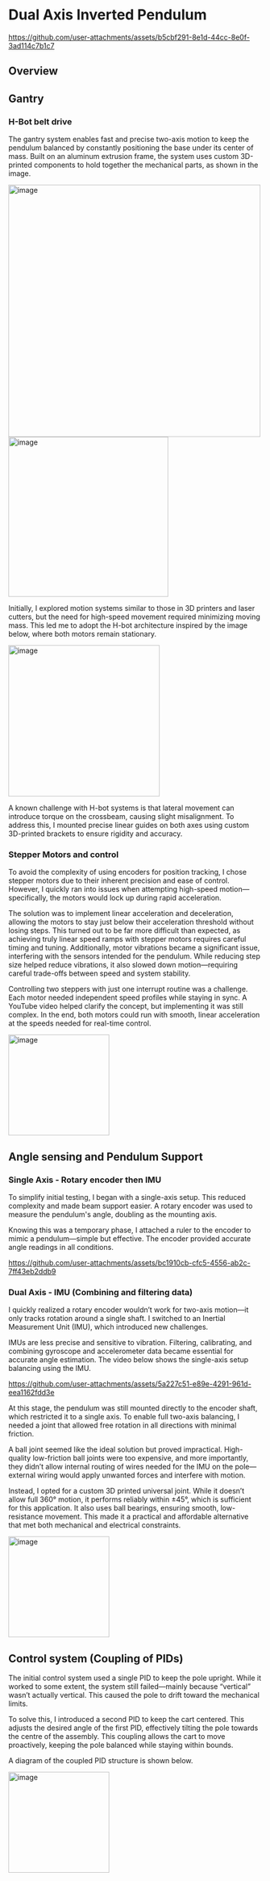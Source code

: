 # Dual Axis Inverted Pendulum

https://github.com/user-attachments/assets/b5cbf291-8e1d-44cc-8e0f-3ad114c7b1c7


## Overview



## Gantry
### H-Bot belt drive
The gantry system enables fast and precise two-axis motion to keep the pendulum balanced by constantly positioning the base under its center of mass. Built on an aluminum extrusion frame, the system uses custom 3D-printed components to hold together the mechanical parts, as shown in the image.

<img width="500" alt="image" src="https://github.com/user-attachments/assets/535618e7-6076-488c-b6ec-edb46b4c747e" /><img width="317" alt="image" src="https://github.com/user-attachments/assets/9bf78739-6bec-4b58-94ac-d5613dfc7bd2" />


Initially, I explored motion systems similar to those in 3D printers and laser cutters, but the need for high-speed movement required minimizing moving mass. This led me to adopt the H-bot architecture inspired by the image below, where both motors remain stationary.

<img width="300" alt="image" src="https://github.com/user-attachments/assets/759edab8-2bf5-41ba-946d-4d369a11933d" />

A known challenge with H-bot systems is that lateral movement can introduce torque on the crossbeam, causing slight misalignment. To address this, I mounted precise linear guides on both axes using custom 3D-printed brackets to ensure rigidity and accuracy.




### Stepper Motors and control

To avoid the complexity of using encoders for position tracking, I chose stepper motors due to their inherent precision and ease of control. However, I quickly ran into issues when attempting high-speed motion—specifically, the motors would lock up during rapid acceleration.

The solution was to implement linear acceleration and deceleration, allowing the motors to stay just below their acceleration threshold without losing steps. This turned out to be far more difficult than expected, as achieving truly linear speed ramps with stepper motors requires careful timing and tuning. Additionally, motor vibrations became a significant issue, interfering with the sensors intended for the pendulum. While reducing step size helped reduce vibrations, it also slowed down motion—requiring careful trade-offs between speed and system stability.

Controlling two steppers with just one interrupt routine was a challenge. Each motor needed independent speed profiles while staying in sync. A YouTube video helped clarify the concept, but implementing it was still complex. In the end, both motors could run with smooth, linear acceleration at the speeds needed for real-time control.

<img width="200" alt="image" src="https://github.com/user-attachments/assets/20fb6393-c4a2-4148-9a1b-7a99fd57f553" />


## Angle sensing and Pendulum Support
### Single Axis - Rotary encoder then IMU
To simplify initial testing, I began with a single-axis setup. This reduced complexity and made beam support easier. A rotary encoder was used to measure the pendulum's angle, doubling as the mounting axis.

Knowing this was a temporary phase, I attached a ruler to the encoder to mimic a pendulum—simple but effective. The encoder provided accurate angle readings in all conditions.

https://github.com/user-attachments/assets/bc1910cb-cfc5-4556-ab2c-7ff43eb2ddb9


### Dual Axis - IMU (Combining and filtering data)
I quickly realized a rotary encoder wouldn’t work for two-axis motion—it only tracks rotation around a single shaft. I switched to an Inertial Measurement Unit (IMU), which introduced new challenges.

IMUs are less precise and sensitive to vibration. Filtering, calibrating, and combining gyroscope and accelerometer data became essential for accurate angle estimation. The video below shows the single-axis setup balancing using the IMU.

https://github.com/user-attachments/assets/5a227c51-e89e-4291-961d-eea1162fdd3e

At this stage, the pendulum was still mounted directly to the encoder shaft, which restricted it to a single axis. To enable full two-axis balancing, I needed a joint that allowed free rotation in all directions with minimal friction.

A ball joint seemed like the ideal solution but proved impractical. High-quality low-friction ball joints were too expensive, and more importantly, they didn’t allow internal routing of wires needed for the IMU on the pole—external wiring would apply unwanted forces and interfere with motion.

Instead, I opted for a custom 3D printed universal joint. While it doesn’t allow full 360° motion, it performs reliably within ±45°, which is sufficient for this application. It also uses ball bearings, ensuring smooth, low-resistance movement. This made it a practical and affordable alternative that met both mechanical and electrical constraints.

<img width="200" alt="image" src="https://github.com/user-attachments/assets/96e273cc-b0df-4cd4-8c8c-75e214a7bf4d" />



## Control system (Coupling of PIDs)
The initial control system used a single PID to keep the pole upright. While it worked to some extent, the system still failed—mainly because “vertical” wasn’t actually vertical. This caused the pole to drift toward the mechanical limits.

To solve this, I introduced a second PID to keep the cart centered. This adjusts the desired angle of the first PID, effectively tilting the pole towards the centre of the assembly. This coupling allows the cart to move proactively, keeping the pole balanced while staying within bounds.

A diagram of the coupled PID structure is shown below.


<img width="200" alt="image" src="https://github.com/user-attachments/assets/a70526a4-1b07-40af-b24d-f153e88ad73e" />


